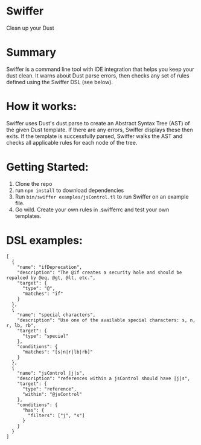 Swiffer
=======
Clean up your Dust

Summary
=======
Swiffer is a command line tool with IDE integration that helps you keep your dust clean. It warns about Dust parse errors, then checks any set of rules defined using the Swiffer DSL (see below).

How it works:
=============
Swiffer uses Dust's dust.parse to create an Abstract Syntax Tree (AST) of the given Dust template. If there are any errors, Swiffer displays these then exits. If the template is successfully parsed, Swiffer walks the AST and checks all applicable rules for each node of the tree.

Getting Started:
================

1. Clone the repo
2. run `npm install` to download dependencies
3. Run `bin/swiffer examples/jsControl.tl` to run Swiffer on an example file.
4. Go wild. Create your own rules in .swifferrc and test your own templates.

DSL examples:
===========
```
[
  {
    "name": "ifDeprecation",
    "description": "The @if creates a security hole and should be repalced by @eq, @gt, @lt, etc.",
    "target": {
      "type": "@",
      "matches": "if"
    }
  },
  {
    "name": "special characters",
    "description": "Use one of the available special characters: s, n, r, lb, rb",
    "target": {
      "type": "special"
    },
    "conditions": {
      "matches": "[s|n|r|lb|rb]"
    }
  },
  {
    "name": "jsControl |j|s",
    "description": "references within a jsControl should have |j|s",
    "target": {
      "type": "reference",
      "within": "@jsControl"
    },
    "conditions": {
      "has": {
        "filters": ["j", "s"]
      }
    }
  }
]
```
